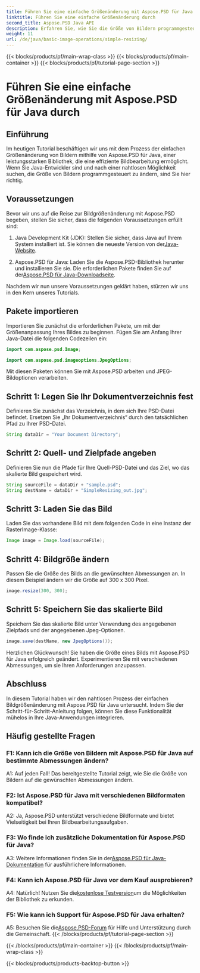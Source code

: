 ```yaml
---
title: Führen Sie eine einfache Größenänderung mit Aspose.PSD für Java durch
linktitle: Führen Sie eine einfache Größenänderung durch
second_title: Aspose.PSD Java API
description: Erfahren Sie, wie Sie die Größe von Bildern programmgesteuert mit Aspose.PSD für Java ändern. Folgen Sie unserer Schritt-für-Schritt-Anleitung zur effizienten Bildbearbeitung.
weight: 11
url: /de/java/basic-image-operations/simple-resizing/
---
```


{{< blocks/products/pf/main-wrap-class >}}
{{< blocks/products/pf/main-container >}}
{{< blocks/products/pf/tutorial-page-section >}}

# Führen Sie eine einfache Größenänderung mit Aspose.PSD für Java durch

## Einführung

Im heutigen Tutorial beschäftigen wir uns mit dem Prozess der einfachen Größenänderung von Bildern mithilfe von Aspose.PSD für Java, einer leistungsstarken Bibliothek, die eine effiziente Bildbearbeitung ermöglicht. Wenn Sie Java-Entwickler sind und nach einer nahtlosen Möglichkeit suchen, die Größe von Bildern programmgesteuert zu ändern, sind Sie hier richtig.

## Voraussetzungen

Bevor wir uns auf die Reise zur Bildgrößenänderung mit Aspose.PSD begeben, stellen Sie sicher, dass die folgenden Voraussetzungen erfüllt sind:

1.  Java Development Kit (JDK): Stellen Sie sicher, dass Java auf Ihrem System installiert ist. Sie können die neueste Version von der[Java-Website](https://www.oracle.com/java/).

2.  Aspose.PSD für Java: Laden Sie die Aspose.PSD-Bibliothek herunter und installieren Sie sie. Die erforderlichen Pakete finden Sie auf der[Aspose.PSD für Java-Downloadseite](https://releases.aspose.com/psd/java/).

Nachdem wir nun unsere Voraussetzungen geklärt haben, stürzen wir uns in den Kern unseres Tutorials.

## Pakete importieren

Importieren Sie zunächst die erforderlichen Pakete, um mit der Größenanpassung Ihres Bildes zu beginnen. Fügen Sie am Anfang Ihrer Java-Datei die folgenden Codezeilen ein:

```java
import com.aspose.psd.Image;

import com.aspose.psd.imageoptions.JpegOptions;
```

Mit diesen Paketen können Sie mit Aspose.PSD arbeiten und JPEG-Bildoptionen verarbeiten.

## Schritt 1: Legen Sie Ihr Dokumentverzeichnis fest

Definieren Sie zunächst das Verzeichnis, in dem sich Ihre PSD-Datei befindet. Ersetzen Sie „Ihr Dokumentverzeichnis“ durch den tatsächlichen Pfad zu Ihrer PSD-Datei.

```java
String dataDir = "Your Document Directory";
```

## Schritt 2: Quell- und Zielpfade angeben

Definieren Sie nun die Pfade für Ihre Quell-PSD-Datei und das Ziel, wo das skalierte Bild gespeichert wird.

```java
String sourceFile = dataDir + "sample.psd";
String destName = dataDir + "SimpleResizing_out.jpg";
```

## Schritt 3: Laden Sie das Bild

Laden Sie das vorhandene Bild mit dem folgenden Code in eine Instanz der RasterImage-Klasse:

```java
Image image = Image.load(sourceFile);
```

## Schritt 4: Bildgröße ändern

Passen Sie die Größe des Bilds an die gewünschten Abmessungen an. In diesem Beispiel ändern wir die Größe auf 300 x 300 Pixel.

```java
image.resize(300, 300);
```

## Schritt 5: Speichern Sie das skalierte Bild

Speichern Sie das skalierte Bild unter Verwendung des angegebenen Zielpfads und der angegebenen Jpeg-Optionen.

```java
image.save(destName, new JpegOptions());
```

Herzlichen Glückwunsch! Sie haben die Größe eines Bilds mit Aspose.PSD für Java erfolgreich geändert. Experimentieren Sie mit verschiedenen Abmessungen, um sie Ihren Anforderungen anzupassen.

## Abschluss

In diesem Tutorial haben wir den nahtlosen Prozess der einfachen Bildgrößenänderung mit Aspose.PSD für Java untersucht. Indem Sie der Schritt-für-Schritt-Anleitung folgen, können Sie diese Funktionalität mühelos in Ihre Java-Anwendungen integrieren.

## Häufig gestellte Fragen

### F1: Kann ich die Größe von Bildern mit Aspose.PSD für Java auf bestimmte Abmessungen ändern?

A1: Auf jeden Fall! Das bereitgestellte Tutorial zeigt, wie Sie die Größe von Bildern auf die gewünschten Abmessungen ändern.

### F2: Ist Aspose.PSD für Java mit verschiedenen Bildformaten kompatibel?

A2: Ja, Aspose.PSD unterstützt verschiedene Bildformate und bietet Vielseitigkeit bei Ihren Bildbearbeitungsaufgaben.

### F3: Wo finde ich zusätzliche Dokumentation für Aspose.PSD für Java?

 A3: Weitere Informationen finden Sie in der[Aspose.PSD für Java-Dokumentation](https://reference.aspose.com/psd/java/) für ausführlichere Informationen.

### F4: Kann ich Aspose.PSD für Java vor dem Kauf ausprobieren?

 A4: Natürlich! Nutzen Sie die[kostenlose Testversion](https://releases.aspose.com/)um die Möglichkeiten der Bibliothek zu erkunden.

### F5: Wie kann ich Support für Aspose.PSD für Java erhalten?

 A5: Besuchen Sie die[Aspose.PSD-Forum](https://forum.aspose.com/c/psd/34) für Hilfe und Unterstützung durch die Gemeinschaft.
{{< /blocks/products/pf/tutorial-page-section >}}

{{< /blocks/products/pf/main-container >}}
{{< /blocks/products/pf/main-wrap-class >}}

{{< blocks/products/products-backtop-button >}}
